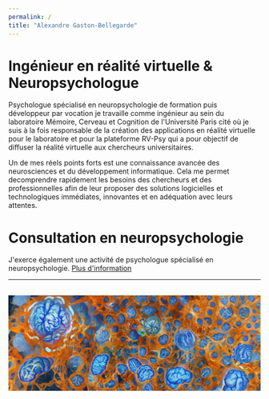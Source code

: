 ```yaml
---
permalink: /
title: "Alexandre Gaston-Bellegarde"
---
```


Ingénieur en réalité virtuelle & Neuropsychologue
======

Psychologue spécialisé en neuropsychologie de formation puis développeur par vocation je travaille comme ingénieur au sein du laboratoire Mémoire, Cerveau et Cognition de l'Université  Paris cité où je suis à la fois responsable de la création des applications en réalité virtuelle pour le laboratoire et pour la plateforme RV-Psy qui a pour objectif de diffuser la réalité virtuelle aux chercheurs universitaires.

Un de mes réels points forts est une connaissance avancée des neurosciences et du développement informatique. Cela me permet decomprendre rapidement les besoins des chercheurs et des professionnelles afin de leur proposer des solutions logicielles et technologiques immédiates, innovantes et en adéquation avec leurs attentes.

Consultation en neuropsychologie
======
J'exerce également une activité de psychologue spécialisé en neuropsychologie. [Plus d'information](https://alexandregastonbellegarde.github.io//talks/)



------

<br/><img src='/images/HQ_Brain.jpg'>